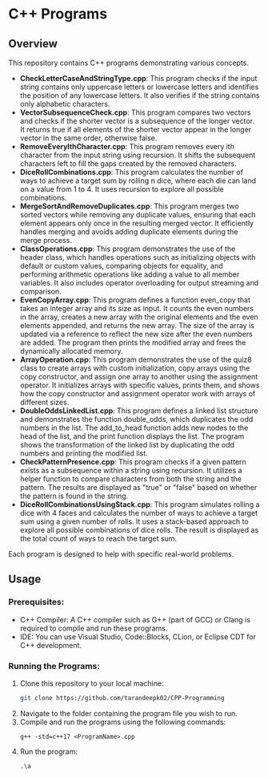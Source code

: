 # C++ Programs

## Overview

This repository contains C++ programs demonstrating various concepts.

- **CheckLetterCaseAndStringType.cpp**: This program checks if the input string contains only uppercase letters or lowercase letters and identifies the position of any lowercase letters. It also verifies if the string contains only alphabetic characters.
- **VectorSubsequenceCheck.cpp**: This program compares two vectors and checks if the shorter vector is a subsequence of the longer vector. It returns true if all elements of the shorter vector appear in the longer vector in the same order, otherwise false.
- **RemoveEveryIthCharacter.cpp**: This program removes every ith character from the input string using recursion. It shifts the subsequent characters left to fill the gaps created by the removed characters.
- **DiceRollCombinations.cpp**: This program calculates the number of ways to achieve a target sum by rolling n dice, where each die can land on a value from 1 to 4. It uses recursion to explore all possible combinations.
- **MergeSortAndRemoveDuplicates.cpp**: This program merges two sorted vectors while removing any duplicate values, ensuring that each element appears only once in the resulting merged vector. It efficiently handles merging and avoids adding duplicate elements during the merge process.
- **ClassOperations.cpp**: This program demonstrates the use of the header class, which handles operations such as initializing objects with default or custom values, comparing objects for equality, and performing arithmetic operations like adding a value to all member variables. It also includes operator overloading for output streaming and comparison.
- **EvenCopyArray.cpp**: This program defines a function even_copy that takes an integer array and its size as input. It counts the even numbers in the array, creates a new array with the original elements and the even elements appended, and returns the new array. The size of the array is updated via a reference to reflect the new size after the even numbers are added. The program then prints the modified array and frees the dynamically allocated memory.
- **ArrayOperation.cpp**: This program demonstrates the use of the quiz8 class to create arrays with custom initialization, copy arrays using the copy constructor, and assign one array to another using the assignment operator. It initializes arrays with specific values, prints them, and shows how the copy constructor and assignment operator work with arrays of different sizes.
- **DoubleOddsLinkedList.cpp**: This program defines a linked list structure and demonstrates the function double_odds, which duplicates the odd numbers in the list. The add_to_head function adds new nodes to the head of the list, and the print function displays the list. The program shows the transformation of the linked list by duplicating the odd numbers and printing the modified list.
- **CheckPatternPresence.cpp**: This program checks if a given pattern exists as a subsequence within a string using recursion. It utilizes a helper function to compare characters from both the string and the pattern. The results are displayed as "true" or "false" based on whether the pattern is found in the string.
- **DiceRollCombinationsUsingStack.cpp**: This program simulates rolling a dice with 4 faces and calculates the number of ways to achieve a target sum using a given number of rolls. It uses a stack-based approach to explore all possible combinations of dice rolls. The result is displayed as the total count of ways to reach the target sum.

Each program is designed to help with specific real-world problems.

## Usage

### Prerequisites:
- C++ Compiler: A C++ compiler such as G++ (part of GCC) or Clang is required to compile and run these programs.
- IDE: You can use Visual Studio, Code::Blocks, CLion, or Eclipse CDT for C++ development.

### Running the Programs:

1. Clone this repository to your local machine:
   ```bash
   git clone https://github.com/tarandeepk02/CPP-Programming
   ```
2. Navigate to the folder containing the program file you wish to run.
3. Compile and run the programs using the following commands:
     ```
     g++ -std=c++17 <ProgramName>.cpp
     ```
4. Run the program:
   ```
   .\a
   ```     
